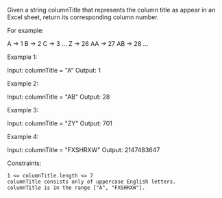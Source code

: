Given a string columnTitle that represents the column title as appear in an Excel sheet, return its corresponding column number.

For example:

A -> 1
B -> 2
C -> 3
...
Z -> 26
AA -> 27
AB -> 28 
...

 

Example 1:

Input: columnTitle = "A"
Output: 1

Example 2:

Input: columnTitle = "AB"
Output: 28

Example 3:

Input: columnTitle = "ZY"
Output: 701

Example 4:

Input: columnTitle = "FXSHRXW"
Output: 2147483647

 

Constraints:

    1 <= columnTitle.length <= 7
    columnTitle consists only of uppercase English letters.
    columnTitle is in the range ["A", "FXSHRXW"].

